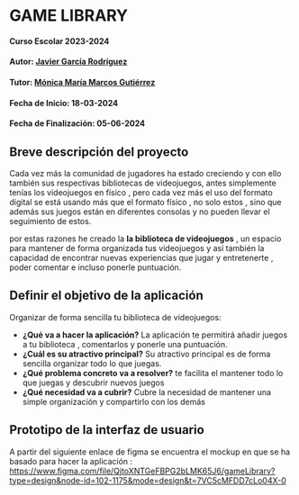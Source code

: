 # GAME LIBRARY

#### Curso Escolar 2023-2024

#### Autor: [Javier García Rodríguez](https://github.com/javigar322)

#### Tutor: [Mónica María Marcos Gutiérrez](https://github.com/monicamg12)

#### Fecha de Inicio: 18-03-2024

#### Fecha de Finalización: 05-06-2024

## Breve descripción del proyecto

Cada vez más la comunidad de jugadores ha estado creciendo y con ello también
sus respectivas bibliotecas de videojuegos, antes simplemente tenías los
videojuegos en físico , pero cada vez más el uso del formato digital
se está usando más que el formato físico , no solo estos , sino que
además sus juegos están en diferentes consolas y no pueden
llevar el seguimiento de estos.

por estas razones he creado la **la biblioteca de videojuegos** ,
un espacio para mantener de forma organizada tus videojuegos y
así también la capacidad de encontrar nuevas experiencias
que jugar y entretenerte , poder comentar e incluso ponerle
puntuación.

## Definir el objetivo de la aplicación

Organizar de forma sencilla tu biblioteca de videojuegos:

- **¿Qué va a hacer la aplicación?** La aplicación te permitirá
  añadir juegos a tu biblioteca , comentarlos y ponerle una puntuación.
- **¿Cuál es su atractivo principal?** Su atractivo principal
  es de forma sencilla organizar todo lo que juegas.
- **¿Qué problema concreto va a resolver?** te facilita el
  mantener todo lo que juegas y descubrir nuevos juegos
- **¿Qué necesidad va a cubrir?** Cubre la necesidad de
  mantener una simple organización y compartirlo con los demás

## Prototipo de la interfaz de usuario

A partir del siguiente enlace de figma se encuentra
el mockup en que se ha basado para hacer la aplicación :
https://www.figma.com/file/QjtoXNTGeFBPG2bLMK65J6/gameLibrary?type=design&node-id=102-1175&mode=design&t=7VC5cMFDD7cLo04X-0
